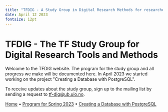 ```yaml
---
title: "TFDIG - A Study Group in Digital Research Methods for researchers at The Faculty of Theology, University of Oslo"
date: April 12 2023
fontsize: 12pt
---
```


# TFDIG - The TF Study Group for Digital Research Tools and Methods

Welcome to the TFDIG website. The program for the study group and all progress we make will be documented here. In April 2023 we started working on the project "Creating a Database with PostgreSQL". 

To receive updates about the study group, sign up to the mailing list by sending a request to tf-dig@ub.uio.no. 

[Home](/) &bull; [Program for Spring 2023](/ProgramSpring23.md) &bull; [Creating a Database with PostgreSQL](/PostgreSQL1.md) 
